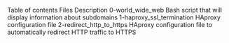 Table of contents Files Description 0-world_wide_web Bash script that will display information about subdomains 1-haproxy_ssl_termination HAproxy configuration file 2-redirect_http_to_https HAproxy configuration file to automatically redirect HTTP traffic to HTTPS
